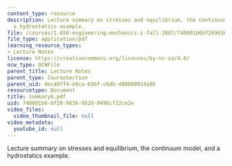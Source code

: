 ```yaml
---
content_type: resource
description: Lecture summary on stresses and equilibrium, the continuum model, and
  a hydrostatics example.
file: /courses/1-050-engineering-mechanics-i-fall-2007/748001b6bf289636952d0496cf32ce2e_summary6.pdf
file_type: application/pdf
learning_resource_types:
- Lecture Notes
license: https://creativecommons.org/licenses/by-nc-sa/4.0/
ocw_type: OCWFile
parent_title: Lecture Notes
parent_type: CourseSection
parent_uid: dec40ff4-e8ca-636f-c6db-d88880914a96
resourcetype: Document
title: summary6.pdf
uid: 748001b6-bf28-9636-952d-0496cf32ce2e
video_files:
  video_thumbnail_file: null
video_metadata:
  youtube_id: null
---
```

Lecture summary on stresses and equilibrium, the continuum model, and a hydrostatics example.